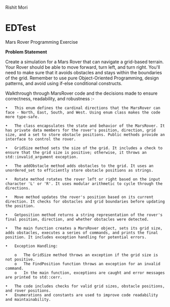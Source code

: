 Rishit Mori
# EDTest
Mars Rover Programming Exercise

**Problem Statement**

Create a simulation for a Mars Rover that can navigate a grid-based terrain. Your Rover should be able to move forward, turn left, and turn 
right. You'll need to make sure that it avoids obstacles and stays within the boundaries of the grid. Remember to use pure Object-Oriented 
Programming, design patterns, and avoid using if-else conditional constructs.


Walkthrough through MarsRover code and the decisions made to ensure correctness, readability, and robustness :-

	•	This enum defines the cardinal directions that the MarsRover can face - North, East, South, and West. Using enum class makes the code more type-safe.
	
	•	The class encapsulates the state and behavior of the MarsRover. It has private data members for the rover's position, direction, grid size, and a set to store obstacle positions. Public methods provide an interface to control the rover.
	
	•	GridSize method sets the size of the grid. It includes a check to ensure that the grid size is positive; otherwise, it throws an std::invalid_argument exception.
	
	•	The addObstacle method adds obstacles to the grid. It uses an unordered_set to efficiently store obstacle positions as strings.
	
	•	Rotate method rotates the rover left or right based on the input character 'L' or 'R'. It uses modular arithmetic to cycle through the directions.
	
	•	Move method updates the rover's position based on its current direction. It checks for obstacles and grid boundaries before updating the position.
	
	•	Getposition method returns a string representation of the rover's final position, direction, and whether obstacles were detected.
	
	•	The main function creates a MarsRover object, sets its grid size, adds obstacles, executes a series of commands, and prints the final position. It includes exception handling for potential errors.
	
	•	Exception Handling:
	
		o	The GridSize method throws an exception if the grid size is not positive.
		o	The FindPosition function throws an exception for an invalid command.
		o	In the main function, exceptions are caught and error messages are printed to std::cerr.
		
	•	The code includes checks for valid grid sizes, obstacle positions, and rover positions.
	•	Enumerations and constants are used to improve code readability and maintainability.











